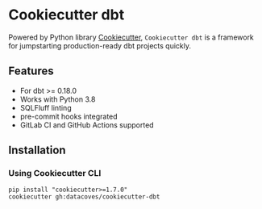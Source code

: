 # Cookiecutter dbt

Powered by Python library [Cookiecutter](https://cookiecutter.readthedocs.io/en/stable/), `Cookiecutter dbt` is a framework for jumpstarting production-ready dbt projects quickly.

## Features

* For dbt >= 0.18.0
* Works with Python 3.8
* SQLFluff linting
* pre-commit hooks integrated
* GitLab CI and GitHub Actions supported

## Installation

### Using Cookiecutter CLI

```
pip install "cookiecutter>=1.7.0"
cookiecutter gh:datacoves/cookiecutter-dbt
```

